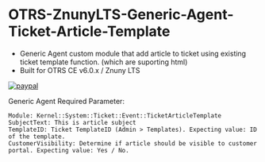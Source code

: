 # OTRS-ZnunyLTS-Generic-Agent-Ticket-Article-Template
- Generic Agent custom module that add article to ticket using existing ticket template function. (which are suporting html)  
- Built for OTRS CE v6.0.x / Znuny LTS  
  
[![paypal](https://www.paypalobjects.com/en_US/i/btn/btn_donateCC_LG.gif)](https://paypal.me/MohdAzfar?locale.x=en_US)  

Generic Agent Required Parameter:  
        
    Module: Kernel::System::Ticket::Event::TicketArticleTemplate
    SubjectText: This is article subject
    TemplateID: Ticket TemplateID (Admin > Templates). Expecting value: ID of the template.
    CustomerVisibility: Determine if article should be visible to customer portal. Expecting value: Yes / No.
        

        
